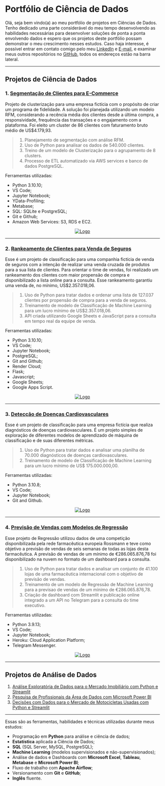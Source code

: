 # Portfólio de Ciência de Dados
Olá, seja bem vindo(a) ao meu portfólio de projetos em Ciências de Dados. Tenho dedicado uma parte considerável do meu tempo desenvolvendo as habilidades necessárias para desenvolver soluções de ponta a ponta envolvendo dados e espero que os projetos deste portfólio possam demonstrar o meu crescimento nesses estudos. Caso haja interesse, é possível entrar em contato comigo pelo meu [LinkedIn](https://www.linkedin.com/in/pablo-gomes-miranda/) e [E-mail](pgdemiranda@gmail.com), e examinar meus outros repositórios no [GitHub](https://github.com/pgdemiranda/), todos os endereços estão na barra lateral.


---

## **Projetos de Ciência de Dados**

### **1. [Segmentação de Clientes para E-Commerce](https://github.com/pgdemiranda/insiders)**

Projeto de clusterização para uma empresa fictícia com o propósito de criar um programa de fidelidade. A solução foi planejada utilizando um modelo RFM, considerando a recência média dos clientes desde a última compra, a responsividade, frequência das transações e o engajamento com a plataforma. Foi eleito um cluster de 86 clientes com faturamento bruto médio de US$4.179,93.
> 1. Planejamento de segmentação com análise RFM.
> 2. Uso de Python para analisar os dados de 540.000 clientes.
> 3. Treino de um modelo de Clusterização para o agrupamento de 8 clusters.
> 4. Processo de ETL automatizado via AWS services e banco de dados PostgreSQL.

Ferramentas utilizadas:
- Python 3.10.10;
- VS Code;
- Jupyter Notebook;
- YData-Profiling;
- Metabase;
- SQL: SQLite e PostgreSQL;
- Git e Github;
- Amazon Web Services: S3, RDS e EC2.

<div align="center">
  <a href="https://github.com/pgdemiranda/insiders">
    <img src="images/insiders_logo.png?raw=true" alt="Logo">
  </a>
</div>

---
### **2. [Rankeamento de Clientes para Venda de Seguros](https://github.com/pgdemiranda/health_insurance-cs)**

Esse é um projeto de classificação para uma companhia fictícia de venda de seguros com a intenção de realizar uma venda cruzada de produtos para a sua lista de clientes. Para orientar o time de vendas, foi realizado um rankeamento dos clientes com maior propensão de compra e disponibilizado a lista online para a consulta. Esse rankeamento garantiu uma venda de, no mínimo, US$2.357.018,06.

> 1. Uso de Python para tratar dados e ordenar uma lista de 127.037 clientes por propensão de compra para a venda de seguros.
> 2. Treinamento de modelo de Classificação de Machine Learning para um lucro mínimo de US$2.357.018,06.
> 3. API criada utilizando Google Sheets e JavaScript para a consulta em tempo real da equipe de venda.

Ferramentas utilizadas:
- Python 3.10.10;
- VS Code;
- Jupyter Notebook;
- PostgreSQL;
- Git and Github;
- Render Cloud;
- Flask;
- Javascript;
- Google Sheets;
-  Google Apps Script.

<div align="center">
  <a href="https://github.com/pgdemiranda/health_insurance-cs">
    <img src="images/sh_logo.png?raw=true" alt="Logo">
  </a>
</div>

---
### **3. [Detecção de Doenças Cardiovasculares](https://github.com/pgdemiranda/cardio_predictor)**

Esse é um projeto de classificação para uma empresa fictícia que realiza diagnósticos de doenças cardiovasculares. É um projeto simples de exploração de diferentes modelos de aprendizado de máquina de classificação e de suas diferentes métricas.

> 1. Uso de Python para tratar dados e analisar uma planilha de 70.000 diagnósticos de doenças cardiovasculares.
> 2. Treinamento de modelo de Classificação de Machine Learning para um lucro mínimo de US$ 175.000.000,00.

Ferramentas utilizadas:
- Python 3.10.8;
- VS Code;
- Jupyter Notebook;
- Git and Github.

<div align="center">
  <a href="https://github.com/pgdemiranda/cardio_predictor">
    <img src="images/logo_cardio.png?raw=true" alt="Logo">
  </a>
</div>

---
### **4. [Previsão de Vendas com Modelos de Regressão](https://github.com/pgdemiranda/rossmann-sales)**

Esse projeto de Regressão utilizou dados de uma competição disponibilizada pela rede farmacêutica europeia Rossmann e teve como objetivo a previsão de vendas de seis semanas de todas as lojas desta farmacêutica. A previsão de vendas de um mínimo de €286.065.876,78 foi disponibilizado na nuvem no formato de um dashboard para a consulta.

> 1. Uso de Python para tratar dados e analisar um conjunto de 41.100 lojas de uma farmacêutica internacional com o objetivo de previsão de vendas.
> 2. Treinamento de um modelo de Regressão de Machine Learning para a previsao de vendas de um mínimo de €286.065.876,78.
> 3. Criação de dashboard com Streamlit e publicação online integrado a um API no Telegram para a consulta do time executivo.

Ferramentas utilizadas: 

- Python 3.9.13;
- VS Code;
- Jupyter Notebook;
- Heroku: Cloud Application Platform;
- Telegram Messenger.


<div align="center">
  <a href="https://github.com/pgdemiranda/rossmann-sales">
    <img src="images/ross_logo.png?raw=true" alt="Logo">
  </a>
</div>

---
## **Projetos de Análise de Dados**
1. [Análise Exploratória de Dados para o Mercado Imobiliário com Python e Streamlit](https://github.com/pgdemiranda/house_rocket)
2. [Pesquisa de Profissionais da Área de Dados com Microsoft Power BI](https://github.com/pgdemiranda/da_data_survey)
3. [Decisões com Dados para o Mercado de Motocicletas Usadas com Python e Streamlit](https://github.com/pgdemiranda/data_motors)

---
Essas são as ferramentas, habilidades e técnicas utilizadas durante meus estudos:
- Programação em **Python** para análise e ciência de dados;
- **Estatística** aplicada a Ciência de Dados;
- **SQL** (SQL Server, MySQL, PostgreSQL);
- **Machine Learning** (modelos supervisionados e não-supervisionados);
- Análise de dados e Dashboards com **Microsoft Excel**, **Tableau**, **Metabase** e **Microsoft Power BI**;
- Fluxo de trabalho com **Apache Airflow**;
- Versionamento com **Git** e **GitHub**;
- **Inglês** fluente.
